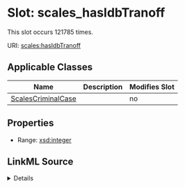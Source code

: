 

# Slot: scales_hasIdbTranoff




This slot occurs 121785 times.


URI: [scales:hasIdbTranoff](http://schemas.scales-okn.org/rdf/scales#hasIdbTranoff)



<!-- no inheritance hierarchy -->





## Applicable Classes

| Name | Description | Modifies Slot |
| --- | --- | --- |
| [ScalesCriminalCase](../classes/ScalesCriminalCase.md) |  |  no  |







## Properties

* Range: [xsd:integer](http://www.w3.org/2001/XMLSchema#integer)







## LinkML Source

<details>

```yaml
name: scales_hasIdbTranoff
from_schema: okns:scales-kg
rank: 1000
slot_uri: scales:hasIdbTranoff
alias: scales_hasIdbTranoff
domain_of:
- scales_CriminalCase
range: integer

```
</details>
